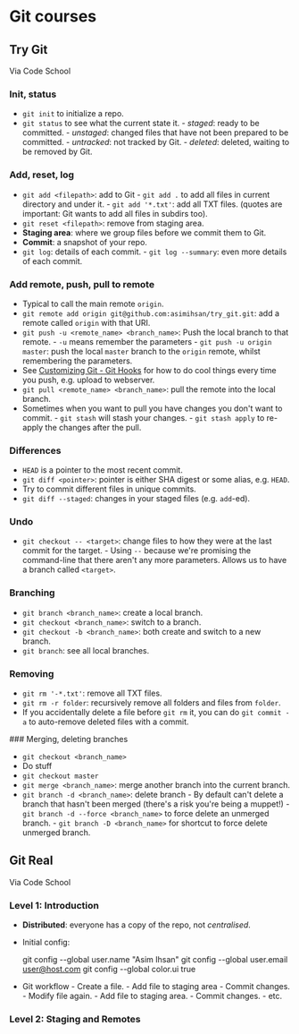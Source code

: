 # Git courses

## Try Git

Via Code School

### Init, status

-    `git init` to initialize a repo.
-    `git status` to see what the current state it.
    -    *staged*: ready to be committed.
    -    *unstaged*: changed files that have not been prepared to be committed.
    -    *untracked*: not tracked by Git.
    -    *deleted*: deleted, waiting to be removed by Git.
    
### Add, reset, log    
    
-    `git add <filepath>`: add to Git
    -    `git add .` to add all files in current directory and under it.
    -    `git add '*.txt'`: add all TXT files. (quotes are important: Git wants to add all files in subdirs too).
-    `git reset <filepath>`: remove from staging area.
-    **Staging area**: where we group files before we commit them to Git.
-    **Commit**: a snapshot of your repo.
-    `git log`: details of each commit.
    -    `git log --summary`: even more details of each commit.

### Add remote, push, pull to remote

-    Typical to call the main remote `origin`.
-    `git remote add origin git@github.com:asimihsan/try_git.git`: add a remote called `origin` with that URI.
-    `git push -u <remote_name> <branch_name>`: Push the local branch to that remote.
    -    `-u` means remember the parameters
    -    `git push -u origin master`: push the local `master` branch to the `origin` remote, whilst remembering the parameters.
-    See [Customizing Git - Git Hooks](http://git-scm.com/book/en/Customizing-Git-Git-Hooks) for how to do cool things every time you push, e.g. upload to webserver.
-    `git pull <remote_name> <branch_name>`: pull the remote into the local branch.
-    Sometimes when you want to pull you have changes you don't want to commit.
    -    `git stash` will stash your changes.
    -    `git stash apply` to re-apply the changes after the pull.
    
### Differences

-    `HEAD` is a pointer to the most recent commit.
-    `git diff <pointer>`: pointer is either SHA digest or some alias, e.g. `HEAD`.
-    Try to commit different files in unique commits.
-    `git diff --staged`: changes in your staged files (e.g. `add`-ed).

### Undo

-    `git checkout -- <target>`: change files to how they were at the last commit for the target.
    -    Using `--` because we're promising the command-line that there aren't any more parameters. Allows us to have a branch called `<target>`.
    
### Branching

-    `git branch <branch_name>`: create a local branch.
-    `git checkout <branch_name>`: switch to a branch.
-    `git checkout -b <branch_name>`: both create and switch to a new branch.
-    `git branch`: see all local branches.

### Removing

-    `git rm '-*.txt'`: remove all TXT files.
-    `git rm -r folder`: recursively remove all folders and files from `folder`.
-    If you accidentally delete a file before `git rm` it, you can do `git commit -a` to auto-remove deleted files with a commit.

### Merging, deleting branches

-    `git checkout <branch_name>`
-    Do stuff
-    `git checkout master`
-    `git merge <branch_name>`: merge another branch into the current branch.
-    `git branch -d <branch_name>`: delete branch
    -    By default can't delete a branch that hasn't been merged (there's a risk you're being a muppet!)
    -    `git branch -d --force <branch_name>` to force delete an unmerged branch.
    -    `git branch -D <branch_name>` for shortcut to force delete unmerged branch.
    
## Git Real

Via Code School

### Level 1: Introduction

-    **Distributed**: everyone has a copy of the repo, not *centralised*.
-    Initial config:

        git config --global user.name "Asim Ihsan"
        git config --global user.email user@host.com
        git config --global color.ui true
        
-    Git workflow
    -    Create a file.
    -    Add file to staging area
    -    Commit changes.
    -    Modify file again.
    -    Add file to staging area.
    -    Commit changes.
    -    etc.

### Level 2: Staging and Remotes

